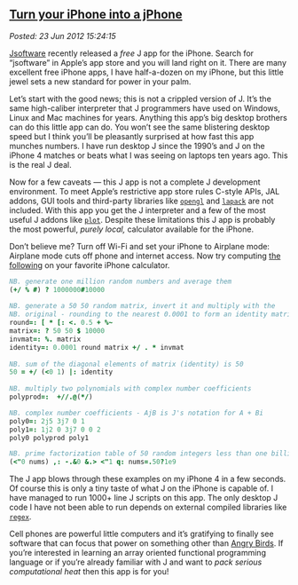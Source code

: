  
[Turn your iPhone into a jPhone](http://bakerjd99.wordpress.com/2012/06/23/turn-your-iphone-into-a-jphone-2/)
-------------------------------------------------------------------------------------------------------------

*Posted: 23 Jun 2012 15:24:15*

[Jsoftware](http://www.jsoftware.com/) recently released a *free* J app
for the iPhone. Search for “jsoftware” in Apple’s app store and you will
land right on it. There are many excellent free iPhone apps, I have
half-a-dozen on my iPhone, but this little jewel sets a new standard for
power in your palm.

Let’s start with the good news; this is not a crippled version of J.
It’s the same high-caliber interpreter that J programmers have used on
Windows, Linux and Mac machines for years. Anything this app’s big
desktop brothers can do this little app can do. You won’t see the same
blistering desktop speed but I think you’ll be pleasantly surprised at
how fast this app munches numbers. I have run desktop J since the 1990’s
and J on the iPhone 4 matches or beats what I was seeing on laptops ten
years ago. This is the real J deal.

Now for a few caveats — this J app is not a complete J development
environment. To meet Apple’s restrictive app store rules C-style APIs,
JAL addons, GUI tools and third-party libraries like
[`opengl`](http://www.jsoftware.com/jwiki/OpenGL) and
[`lapack`](http://www.jsoftware.com/jwiki/Addons/math/lapack) are not
included. With this app you get the J interpreter and a few of the most
useful J addons like [`plot`](http://www.jsoftware.com/jwiki/Plot).
Despite these limitations this J app is probably the most powerful,
*purely local,* calculator available for the iPhone.

Don’t believe me? Turn off Wi-Fi and set your iPhone to Airplane mode:
Airplane mode cuts off phone and internet access. Now try computing [the
following](https://www.box.com/s/dadb252a1b49635d6c05) on your favorite
iPhone calculator.

```J
NB. generate one million random numbers and average them
(+/ % #) ? 1000000#10000
   
NB. generate a 50 50 random matrix, invert it and multiply with the 
NB. original - rounding to the nearest 0.0001 to form an identity matrix 
round=: [ * [: <. 0.5 + %~
matrix=: ? 50 50 $ 10000
invmat=: %. matrix
identity=: 0.0001 round matrix +/ . * invmat
   
NB. sum of the diagonal elements of matrix (identity) is 50 
50 = +/ (<0 1) |: identity
   
NB. multiply two polynomials with complex number coefficients
polyprod=:  +//.@(*/) 

NB. complex number coefficients - AjB is J's notation for A + Bi
poly0=: 2j5 3j7 0 1
poly1=: 1j2 0 3j7 0 0 2
poly0 polyprod poly1

NB. prime factorization table of 50 random integers less than one billion
(<"0 nums) ,: -.&0 &.> <"1 q: nums=.50?1e9
```

The J app blows through these examples on my iPhone 4 in a few seconds.
Of course this is only a tiny taste of what J on the iPhone is capable
of. I have managed to run 1000+ line J scripts on this app. The only
desktop J code I have not been able to run depends on external compiled
libraries like
[`regex`](http://www.jsoftware.com/help/user/script\_regex.htm).

Cell phones are powerful little computers and it’s gratifying to finally
see software that can focus that power on something other than [Angry
Birds](http://itunes.apple.com/us/app/angry-birds/id343200656?mt=8). If
you’re interested in learning an array oriented functional programming
language or if you’re already familiar with J and want to *pack serious
computational heat* then this app is for you!

